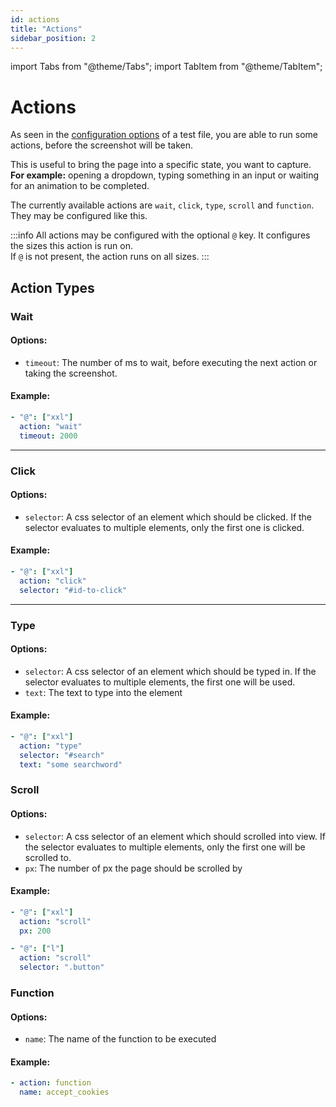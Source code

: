 ```yaml
---
id: actions
title: "Actions"
sidebar_position: 2
---
```


import Tabs from "@theme/Tabs";
import TabItem from "@theme/TabItem";

# Actions

As seen in the [configuration options](configuration) of a test file, you are able to run some actions, before the screenshot will be taken.

This is useful to bring the page into a specific state, you want to capture. <br />
**For example:** opening a dropdown, typing something in an input or waiting for an animation to be completed.

The currently available actions are `wait`, `click`, `type`, `scroll` and `function`. They may be configured like this.

:::info
All actions may be configured with the optional `@` key.
It configures the sizes this action is run on. <br />
If `@` is not present, the action runs on all sizes.
:::

## Action Types

### Wait

#### Options:

- `timeout`: The number of ms to wait, before executing the next action or taking the screenshot.

#### Example:

<Tabs>
<TabItem value="yaml" label="YAML" default>

```yaml
- "@": ["xxl"]
  action: "wait"
  timeout: 2000
```

</TabItem>
</Tabs>

---

### Click

#### Options:

- `selector`: A css selector of an element which should be clicked. If the selector evaluates to multiple elements, only the first one is clicked.

#### Example:

<Tabs>
<TabItem value="yaml" label="YAML" default>

```yaml
- "@": ["xxl"]
  action: "click"
  selector: "#id-to-click"
```

</TabItem>
</Tabs>

---

### Type

#### Options:

- `selector`: A css selector of an element which should be typed in. If the selector evaluates to multiple elements, the first one will be used.
- `text`: The text to type into the element

#### Example:

<Tabs>
<TabItem value="yaml" label="YAML" default>

```yaml
- "@": ["xxl"]
  action: "type"
  selector: "#search"
  text: "some searchword"
```

</TabItem>
</Tabs>

### Scroll

#### Options:

- `selector`: A css selector of an element which should scrolled into view. If the selector evaluates to multiple elements, only the first one will be scrolled to.
- `px`: The number of px the page should be scrolled by

#### Example:

<Tabs>
<TabItem value="yaml" label="YAML" default>

```yaml
- "@": ["xxl"]
  action: "scroll"
  px: 200

- "@": ["l"]
  action: "scroll"
  selector: ".button"
```

</TabItem>
</Tabs>

### Function

#### Options:

- `name`: The name of the function to be executed

#### Example:

<Tabs>
<TabItem value="yaml" label="YAML" default>

```yaml
- action: function
  name: accept_cookies
```

</TabItem>
</Tabs>
